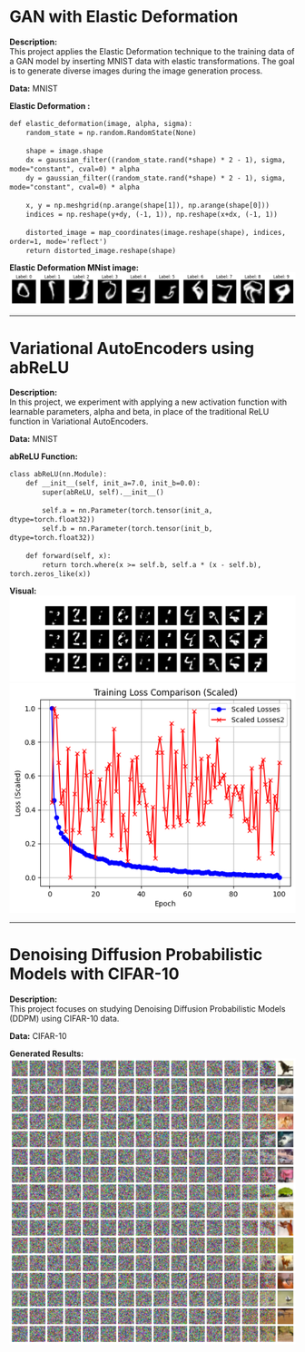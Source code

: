 # GAN with Elastic Deformation

**Description:**  
This project applies the Elastic Deformation technique to the training data of a GAN model by inserting MNIST data with elastic transformations. The goal is to generate diverse images during the image generation process.

**Data:** MNIST

**Elastic Deformation :**
```
def elastic_deformation(image, alpha, sigma):
    random_state = np.random.RandomState(None)

    shape = image.shape
    dx = gaussian_filter((random_state.rand(*shape) * 2 - 1), sigma, mode="constant", cval=0) * alpha
    dy = gaussian_filter((random_state.rand(*shape) * 2 - 1), sigma, mode="constant", cval=0) * alpha

    x, y = np.meshgrid(np.arange(shape[1]), np.arange(shape[0]))
    indices = np.reshape(y+dy, (-1, 1)), np.reshape(x+dx, (-1, 1))

    distorted_image = map_coordinates(image.reshape(shape), indices, order=1, mode='reflect')
    return distorted_image.reshape(shape)
```

**Elastic Deformation MNist image:**
![gan1](https://github.com/Masterjun12/Generative_model/blob/3695da09fac65eed1b0a90ee7071a1b02f01bed6/png/gan1.png)

---

# Variational AutoEncoders using abReLU

**Description:**  
In this project, we experiment with applying a new activation function with learnable parameters, alpha and beta, in place of the traditional ReLU function in Variational AutoEncoders.

**Data:** MNIST

**abReLU Function:**
```
class abReLU(nn.Module):
    def __init__(self, init_a=7.0, init_b=0.0):
        super(abReLU, self).__init__()

        self.a = nn.Parameter(torch.tensor(init_a, dtype=torch.float32))
        self.b = nn.Parameter(torch.tensor(init_b, dtype=torch.float32))

    def forward(self, x):
        return torch.where(x >= self.b, self.a * (x - self.b), torch.zeros_like(x))
```

**Visual:**
![vae1](https://github.com/Masterjun12/Generative_model/blob/3695da09fac65eed1b0a90ee7071a1b02f01bed6/png/vae1.png)
![vae2](https://github.com/Masterjun12/Generative_model/blob/3695da09fac65eed1b0a90ee7071a1b02f01bed6/png/vae2.png)

---

# Denoising Diffusion Probabilistic Models with CIFAR-10

**Description:**  
This project focuses on studying Denoising Diffusion Probabilistic Models (DDPM) using CIFAR-10 data.

**Data:** CIFAR-10

**Generated Results:**
![ddpm1](https://github.com/Masterjun12/Generative_model/blob/3695da09fac65eed1b0a90ee7071a1b02f01bed6/png/ddpm1.png)
```
